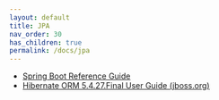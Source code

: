 ```yaml
---
layout: default
title: JPA
nav_order: 30
has_children: true
permalink: /docs/jpa
---
```


-   [Spring Boot Reference Guide](https://docs.spring.io/spring-boot/docs/2.1.3.RELEASE/reference/htmlsingle/#howto-configure-hibernate-naming-strategy)
-   [Hibernate ORM 5.4.27.Final User Guide (jboss.org)](https://docs.jboss.org/hibernate/orm/5.4/userguide/html_single/Hibernate_User_Guide.html#naming)
